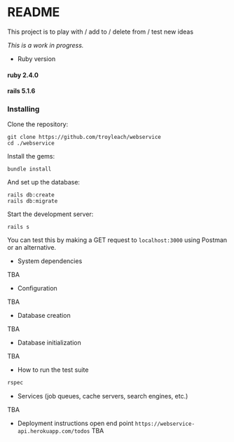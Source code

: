 # README

This project is to play with / add to / delete from / test new ideas

*This is a work in progress.*

* Ruby version
#### ruby 2.4.0
#### rails 5.1.6


### Installing

Clone the repository:

    git clone https://github.com/troyleach/webservice
    cd ./webservice

Install the gems:

    bundle install

And set up the database:

    rails db:create
    rails db:migrate

Start the development server:

    rails s

You can test this by making a GET request to `localhost:3000` using Postman or an alternative.


* System dependencies

TBA

* Configuration

TBA

* Database creation

TBA

* Database initialization

TBA

* How to run the test suite
```ruby
rspec
```

* Services (job queues, cache servers, search engines, etc.)

TBA

* Deployment instructions
open end point `https://webservice-api.herokuapp.com/todos`
TBA


